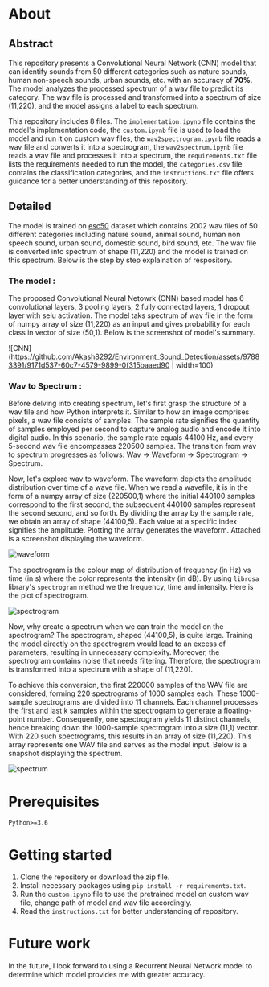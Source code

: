 # About

## Abstract

This repository presents a Convolutional Neural Network (CNN) model that can identify sounds from 50 different categories such as nature sounds, human non-speech sounds, urban sounds, etc. with an accuracy of **70%**. The model analyzes the processed spectrum of a wav file to predict its category. The wav file is processed and transformed into a spectrum of size (11,220), and the model assigns a label to each spectrum.

This repository includes 8 files. The `implementation.ipynb` file contains the model's implementation code, the `custom.ipynb` file is used to load the model and run it on custom wav files, the `wav2spectrogram.ipynb` file reads a wav file and converts it into a spectrogram, the `wav2spectrum.ipynb` file reads a wav file and processes it into a spectrum, the `requirements.txt` file lists the requirements needed to run the model, the `categories.csv` file contains the classification categories, and the `instructions.txt` file offers guidance for a better understanding of this repository.


## Detailed

The model is trained on [esc50]("https://www.kaggle.com/datasets/mmoreaux/environmental-sound-classification-50") dataset which contains 2002 wav files of 50 different categories including nature sound, animal sound, human non speech sound, urban sound, domestic sound, bird sound, etc. The wav file is converted into spectrum of shape (11,220) and the model is trained on this spectrum. Below is the step by step explaination of respository.


### The model : 

The proposed Convolutional Neural Netowrk (CNN) based model has 6 convolutional layers, 3 pooling layers, 2 fully connected layers, 1 dropout layer with selu activation. The model taks spectrum of wav file in the form of numpy array of size (11,220) as an input and gives probability for each class in vector of size (50,1). Below is the screenshot of model's summary.

![CNN](https://github.com/Akash8292/Environment_Sound_Detection/assets/97883391/9171d537-60c7-4579-9899-0f315baaed90 | width=100)



### Wav to Spectrum : 

Before delving into creating spectrum, let's first grasp the structure of a wav file and how Python interprets it. Similar to how an image comprises pixels, a wav file consists of samples. The sample rate signifies the quantity of samples employed per second to capture analog audio and encode it into digital audio. In this scenario, the sample rate equals 44100 Hz, and every 5-second wav file encompasses 220500 samples. The transition from wav to spectrum progresses as follows: Wav -> Waveform -> Spectrogram -> Spectrum.


Now, let's explore wav to waveform. The waveform depicts the amplitude distribution over time of a wave file. When we read a wavefile, it is in the form of a numpy array of size (220500,1) where the initial 440100 samples correspond to the first second, the subsequent 440100 samples represent the second second, and so forth. By dividing the array by the sample rate, we obtain an array of shape (44100,5). Each value at a specific index signifies the amplitude. Plotting the array generates the waveform. Attached is a screenshot displaying the waveform.


![waveform](https://github.com/Akash8292/Environment_Sound_Detection/assets/97883391/56961499-7b4e-4880-84bc-c06f41d5cd50)

The spectrogram is the colour map of distribution of frequency (in Hz) vs time (in s) where the color represents the intensity (in dB). By using `librosa` library's `spectrogram` method we the frequency, time and intensity. Here is the plot of spectrogram.

![spectrogram](https://github.com/Akash8292/Environment_Sound_Detection/assets/97883391/03000415-9438-44f2-a765-11d739a739d4)


Now, why create a spectrum when we can train the model on the spectrogram? The spectrogram, shaped (44100,5), is quite large. Training the model directly on the spectrogram would lead to an excess of parameters, resulting in unnecessary complexity. Moreover, the spectrogram contains noise that needs filtering. Therefore, the spectrogram is transformed into a spectrum with a shape of (11,220).

To achieve this conversion, the first 220000 samples of the WAV file are considered, forming 220 spectrograms of 1000 samples each. These 1000-sample spectrograms are divided into 11 channels. Each channel processes the first and last k samples within the spectrogram to generate a floating-point number. Consequently, one spectrogram yields 11 distinct channels, hence breaking down the 1000-sample spectrogram into a size (11,1) vector. With 220 such spectrograms, this results in an array of size (11,220). This array represents one WAV file and serves as the model input. Below is a snapshot displaying the spectrum.

![spectrum](https://github.com/Akash8292/Environment_Sound_Detection/assets/97883391/4476cae7-2735-425f-a556-ea990c880e44)



# Prerequisites

`Python>=3.6`

# Getting started

1. Clone the repository or download the zip file.
2. Install necessary packages using `pip install -r requirements.txt`.
3. Run the `custom.ipynb` file to use the pretrained model on custom wav file, change path of model and wav file accordingly.
4. Read the `instructions.txt` for better understanding of repository.

# Future work

In the future, I look forward to using a Recurrent Neural Network model to determine which model provides me with greater accuracy.
